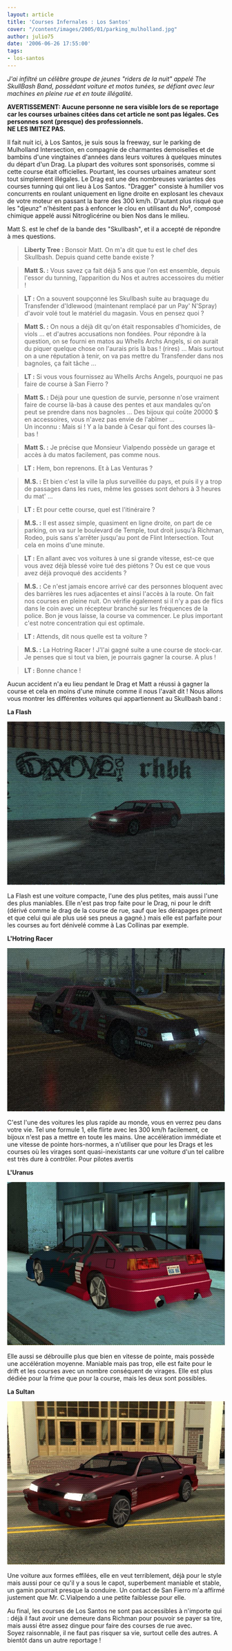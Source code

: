 ```yaml
---
layout: article
title: 'Courses Infernales : Los Santos'
cover: "/content/images/2005/01/parking_mulholland.jpg"
author: julio75
date: '2006-06-26 17:55:00'
tags:
- los-santos
---
```


_J'ai infiltré un célèbre groupe de jeunes "riders de la nuit" appelé The SkullBash Band, possédant voiture et motos tunées, se défiant avec leur machines en pleine rue et en toute illégalité._

**AVERTISSEMENT: Aucune personne ne sera visible lors de se reportage car les courses urbaines citées dans cet article ne sont pas légales. Ces personnes sont (presque) des professionnels.  
NE LES IMITEZ PAS.**

Il fait nuit ici, à Los Santos, je suis sous la freeway, sur le parking de Mulholland Intersection, en compagnie de charmantes demoiselles et de bambins d'une vingtaines d'années dans leurs voitures à quelques minutes du départ d'un Drag. La plupart des voitures sont sponsorisés, comme si cette course était officielles. Pourtant, les courses urbaines amateur sont tout simplement illégales. Le Drag est une des nombreuses variantes des courses tunning qui ont lieu à Los Santos. "Dragger" consiste à humilier vos concurrents en roulant uniquement en ligne droite en explosant les chevaux de votre moteur en passant la barre des 300 km/h. D'autant plus risqué que les "djeunz" n'hésitent pas à enfoncer le clou en utilisant du No², composé chimique appelé aussi Nitroglicérine ou bien Nos dans le milieu.

Matt S. est le chef de la bande des "Skullbash", et il a accepté de répondre à mes questions.

> **Liberty Tree :** Bonsoir Matt. On m'a dit que tu est le chef des Skullbash. Depuis quand cette bande existe ?

> **Matt S. :** Vous savez ça fait déjà 5 ans que l'on est ensemble, depuis l'essor du tunning, l’apparition du Nos et autres accessoires du métier !

> **LT :** On a souvent soupçonné les Skullbash suite au braquage du Transfender d'Idlewood (maintenant remplacé par un Pay' N'Spray) d'avoir volé tout le matériel du magasin. Vous en pensez quoi ?

> **Matt S. :** On nous a déjà dit qu'on était responsables d'homicides, de viols ... et d'autres accusations non fondées. Pour répondre à la question, on se fourni en matos au Whells Archs Angels, si on aurait du piquer quelque chose on l'aurais pris là bas ! (rires) ... Mais surtout on a une réputation à tenir, on va pas mettre du Transfender dans nos bagnoles, ça fait tâche ...

> **LT :** Si vous vous fournissez au Whells Archs Angels, pourquoi ne pas faire de course à San Fierro ?

> **Matt S. :** Déjà pour une question de survie, personne n'ose vraiment faire de course là-bas à cause des pentes et aux mandales qu'on peut se prendre dans nos bagnoles ... Des bijoux qui coûte 20000 $ en accessoires, vous n'avez pas envie de l'abîmer ...  
> Un inconnu : Mais si ! Y a la bande à Cesar qui font des courses là-bas !

> **Matt S. :** Je précise que Monsieur Vialpendo possède un garage et accès à du matos facilement, pas comme nous.

> **LT :** Hem, bon reprenons. Et à Las Venturas ?

> **M.S. :** Et bien c'est la ville la plus surveillée du pays, et puis il y a trop de passages dans les rues, même les gosses sont dehors à 3 heures du mat' ...

> **LT :** Et pour cette course, quel est l'itinéraire ?

> **M.S. :** Il est assez simple, quasiment en ligne droite, on part de ce parking, on va sur le boulevard de Temple, tout droit jusqu'à Richman, Rodeo, puis sans s'arrêter jusqu'au pont de Flint Intersection. Tout cela en moins d'une minute.

> **LT :** En allant avec vos voitures à une si grande vitesse, est-ce que vous avez déjà blessé voire tué des piétons ? Ou est ce que vous avez déjà provoqué des accidents ?

> **M.S. :** Ce n'est jamais encore arrivé car des personnes bloquent avec des barrières les rues adjacentes et ainsi l'accès à la route. On fait nos courses en pleine nuit. On vérifie également si il n'y a pas de flics dans le coin avec un récepteur branché sur les fréquences de la police. Bon je vous laisse, la course va commencer. Le plus important c'est notre concentration qui est optimale.

> **LT :** Attends, dit nous quelle est ta voiture ?

> **M.S. :** La Hotring Racer ! J'l'ai gagné suite a une course de stock-car. Je penses que si tout va bien, je pourrais gagner la course. A plus !

> **LT :** Bonne chance !

Aucun accident n'a eu lieu pendant le Drag et Matt a réussi à gagner la course et cela en moins d'une minute comme il nous l'avait dit ! Nous allons vous montrer les différentes voitures qui appartiennent au Skullbash band :

**La Flash**

![](  /content/images/2005/01/FLASH.jpg)

La Flash est une voiture compacte, l'une des plus petites, mais aussi l'une des plus maniables. Elle n'est pas trop faite pour le Drag, ni pour le drift (dérivé comme le drag de la course de rue, sauf que les dérapages priment et que celui qui ale plus usé ses pneus a gagné.) mais elle est parfaite pour les courses au fort dénivelé comme à Las Collinas par exemple.

**L'Hotring Racer**

![](  /content/images/2005/01/HOTRING.jpg)

C'est l'une des voitures les plus rapide au monde, vous en verrez peu dans votre vie. Tel une formule 1, elle flirte avec les 300 km/h facilement, ce bijoux n'est pas a mettre en toute les mains. Une accélération immédiate et une vitesse de pointe hors-normes, a n'utiliser que pour les Drags et les courses où les virages sont quasi-inexistants car une voiture d'un tel calibre est très dure à contrôler. Pour pilotes avertis

**L'Uranus**

![](  /content/images/2005/01/URANUS.jpg)

Elle aussi se débrouille plus que bien en vitesse de pointe, mais possède une accélération moyenne. Maniable mais pas trop, elle est faite pour le drift et les courses avec un nombre conséquent de virages. Elle est plus dédiée pour la frime que pour la course, mais les deux sont possibles.

**La Sultan**

![](  /content/images/2005/01/SULTAN.jpg)

Une voiture aux formes effilées, elle en veut terriblement, déjà pour le style mais aussi pour ce qu'il y a sous le capot, superbement maniable et stable, un gamin pourrait presque la conduire. Un contact de San Fierro m'a affirmé justement que Mr. C.Vialpendo a une petite faiblesse pour elle.

Au final, les courses de Los Santos ne sont pas accessibles à n'importe qui : déjà il faut avoir une demeure dans Richman pour pouvoir se payer sa tire, mais aussi être assez dingue pour faire des courses de rue avec.  
Soyez raisonnable, il ne faut pas risquer sa vie, surtout celle des autres. A bientôt dans un autre reportage !

<!--kg-card-end: markdown-->
